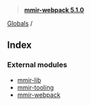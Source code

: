 > **[mmir-webpack 5.1.0](README.md)**

[Globals](README.md) /

## Index

### External modules

* [mmir-lib](modules/mmir_lib.md)
* [mmir-tooling](modules/mmir_tooling.md)
* [mmir-webpack](modules/mmir_webpack.md)